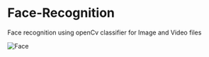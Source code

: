 # Face-Recognition
Face recognition using openCv classifier for Image and Video files

![Face](https://user-images.githubusercontent.com/101292796/169163467-27b97b45-21b3-4bd8-aedc-40ea230bddbb.PNG)

